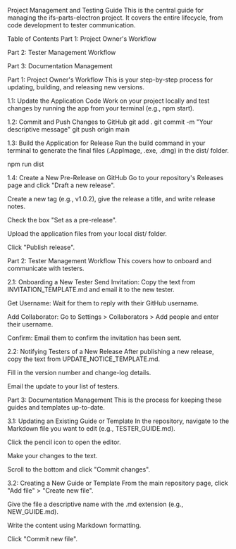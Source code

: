 Project Management and Testing Guide
This is the central guide for managing the ifs-parts-electron project. It covers the entire lifecycle, from code development to tester communication.

Table of Contents
Part 1: Project Owner's Workflow

Part 2: Tester Management Workflow

Part 3: Documentation Management

Part 1: Project Owner's Workflow
This is your step-by-step process for updating, building, and releasing new versions.

1.1: Update the Application Code
Work on your project locally and test changes by running the app from your terminal (e.g., npm start).

1.2: Commit and Push Changes to GitHub
git add .
git commit -m "Your descriptive message"
git push origin main

1.3: Build the Application for Release
Run the build command in your terminal to generate the final files (.AppImage, .exe, .dmg) in the dist/ folder.

npm run dist

1.4: Create a New Pre-Release on GitHub
Go to your repository's Releases page and click "Draft a new release".

Create a new tag (e.g., v1.0.2), give the release a title, and write release notes.

Check the box "Set as a pre-release".

Upload the application files from your local dist/ folder.

Click "Publish release".

Part 2: Tester Management Workflow
This covers how to onboard and communicate with testers.

2.1: Onboarding a New Tester
Send Invitation: Copy the text from INVITATION_TEMPLATE.md and email it to the new tester.

Get Username: Wait for them to reply with their GitHub username.

Add Collaborator: Go to Settings > Collaborators > Add people and enter their username.

Confirm: Email them to confirm the invitation has been sent.

2.2: Notifying Testers of a New Release
After publishing a new release, copy the text from UPDATE_NOTICE_TEMPLATE.md.

Fill in the version number and change-log details.

Email the update to your list of testers.

Part 3: Documentation Management
This is the process for keeping these guides and templates up-to-date.

3.1: Updating an Existing Guide or Template
In the repository, navigate to the Markdown file you want to edit (e.g., TESTER_GUIDE.md).

Click the pencil icon to open the editor.

Make your changes to the text.

Scroll to the bottom and click "Commit changes".

3.2: Creating a New Guide or Template
From the main repository page, click "Add file" > "Create new file".

Give the file a descriptive name with the .md extension (e.g., NEW_GUIDE.md).

Write the content using Markdown formatting.

Click "Commit new file".
